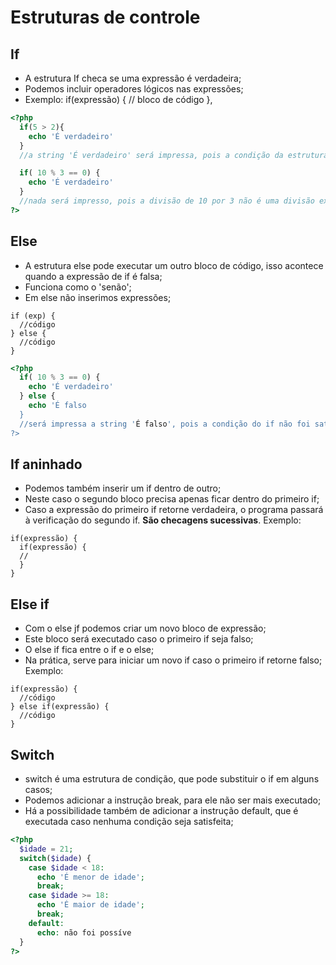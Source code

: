 # Estruturas de controle

## If
- A estrutura If checa se uma expressão é verdadeira;
- Podemos incluir operadores lógicos nas expressões;
- Exemplo: if(expressão) { // bloco de código },

```php
<?php
  if(5 > 2){
    echo 'É verdadeiro'
  }
  //a string 'É verdadeiro' será impressa, pois a condição da estrutura if foi satisfeita, ou seja, retornou true

  if( 10 % 3 == 0) {
    echo 'É verdadeiro'
  }
  //nada será impresso, pois a divisão de 10 por 3 não é uma divisão exata.
?>
```

## Else
- A estrutura else pode executar um outro bloco de código, isso acontece quando a expressão de if é falsa;
- Funciona como o 'senão';
- Em else não inserimos expressões;
```
if (exp) {
  //código
} else {
  //código
}
```

```php
<?php
  if( 10 % 3 == 0) {
    echo 'É verdadeiro'
  } else {
    echo 'É falso
  }
  //será impressa a string 'É falso', pois a condição do if não foi satisfeita
?>
```

## If aninhado
- Podemos também inserir um if dentro de outro;
- Neste caso o segundo bloco precisa apenas ficar dentro do primeiro if;
- Caso a expressão do primeiro if retorne verdadeira, o programa passará à verificação do segundo if. <b>São checagens sucessivas</b>.
Exemplo:
```
if(expressão) {
  if(expressão) {
  //
  }
}
```

## Else if
- Com o else jf podemos criar um novo bloco de expressão;
- Este bloco será executado caso o primeiro if seja falso;
- O else if fica entre o if e o else;
- Na prática, serve para iniciar um novo if caso o primeiro if retorne falso;
Exemplo:
```
if(expressão) {
  //código
} else if(expressão) {
  //código
}
```

## Switch
- switch é uma estrutura de condição, que pode substituir o if em alguns casos;
- Podemos adicionar a instrução break, para ele não ser mais executado;
- Há a possibilidade também de adicionar a instrução default, que é executada caso nenhuma condição seja satisfeita;
```php
<?php
  $idade = 21;
  switch($idade) {
    case $idade < 18:
      echo 'É menor de idade';
      break;
    case $idade >= 18:
      echo 'É maior de idade';
      break;
    default:
      echo: não foi possíve
  }
?>
```
